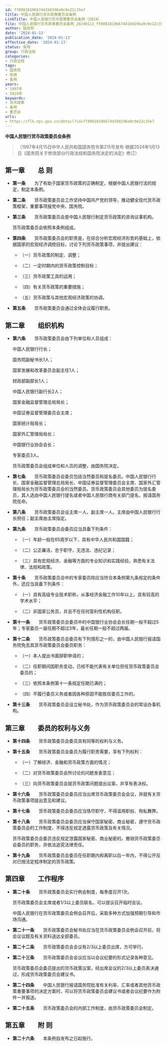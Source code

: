 ```yaml
---
id: ff8081819667441b0196a9c9e22c35e7
title: 中国人民银行货币政策委员会条例
LinkTitle: 中国人民银行货币政策委员会条例（2024）
file: 中国人民银行货币政策委员会条例_20240113_ff8081819667441b0196a9c9e22c35e7.docx
author: 国务院
date: '2024-01-13'
publication_date: '2024-01-13'
effective_date: '2024-01-13'
status: 有效
group: 行政法规
categories:
- 行政法规
tags:
- 国务院
- 有效
- 条例
years:
- 1997年
- 2024年
keywords:
- 货币政策
- 条例
- 委员会
urls:
- https://flk.npc.gov.cn/detail?id=ff8081819667441b0196a9c9e22c35e7
---
```


**中国人民银行货币政策委员会条例**

> （1997年4月15日中华人民共和国国务院令第215号发布 根据2024年1月13日《国务院关于修改部分行政法规和国务院决定的决定》修订）

## 第一章　　总  则

- **第一条**　　为了有助于国家货币政策的正确制定，根据中国人民银行法的规定，制定本条例。

- **第二条**　　货币政策委员会工作坚持中国共产党的领导，推动健全现代货币政策框架，重要事项报党中央、国务院。

- **第三条**　　货币政策委员会是中国人民银行制定货币政策的咨询议事机构。

  货币政策委员会依照本条例组成。

- **第四条**　　货币政策委员会的职责是，在综合分析宏观经济形势的基础上，依据国家的宏观经济调控目标，讨论下列货币政策事项，并提出建议：

  - （一）货币政策的制定、调整；

  - （二）一定时期内的货币政策控制目标；

  - （三）货币政策工具的运用；

  - （四）有关货币政策的重要措施；

  - （五）货币政策与其他宏观经济政策的协调。

- **第五条**　　货币政策委员会通过全体会议履行职责。

## 第二章　　组织机构

- **第六条**　　货币政策委员会由下列单位和人员组成：

  中国人民银行行长；

  国务院副秘书长1人；

  国家发展和改革委员会副主任1人；

  财政部副部长1人；

  中国人民银行副行长2人；

  国家金融监督管理总局局长；

  中国证券监督管理委员会主席；

  国家统计局局长；

  国家外汇管理局局长；

  中国银行业协会会长；

  专家委员3人。

  货币政策委员会组成单位和人员的调整，由国务院决定。

- **第七条**　　货币政策委员会委员包括当然委员和提名委员。中国人民银行行长、国家金融监督管理总局局长、中国证券监督管理委员会主席、国家外汇管理局局长为货币政策委员会的当然委员。货币政策委员会其他委员为提名委员，其人选由中国人民银行提名或者中国人民银行商有关部门提名，报请国务院任命。

- **第八条**　　货币政策委员会设主席一人，副主席一人。主席由中国人民银行行长担任；副主席由主席指定。

- **第九条**　　货币政策委员会委员应当具备下列条件：

  - （一）年龄一般在65周岁以下，具有中华人民共和国国籍；

  - （二）公正廉洁，忠于职守，无违法、违纪记录；

  - （三）具有宏观经济、金融等方面的专业知识和实践经验，熟悉有关法律、法规和政策。

- **第十条**　　货币政策委员会中的专家委员除应当符合本条例第九条规定的条件外，还应当具备下列条件：

  - （一）具有高级专业技术职称，从事经济金融工作10年以上，具有较高的学术水平；

  - （二）非国家公务员，并且不在任何营利性机构任职。

- **第十一条**　　货币政策委员会委员中的中国银行业协会会长任期一般不超过5年；专家委员一届任期不超过3年，最长任期一般不超过两届。

- **第十二条**　　货币政策委员会委员有下列情形之一的，由中国人民银行报请国务院免去其货币政策委员会委员职务：

  - （一）本人提出书面辞职申请的；

  - （二）任职期间因职务变动，已经不能代表有关单位担任货币政策委员会委员的；

  - （三）依照本条例第十一条规定任期已满的；

  - （四）不履行委员义务或者因各种原因不能胜任委员工作的。

- **第十三条**　　货币政策委员会设立秘书处，作为货币政策委员会的常设办事机构。

## 第三章　　委员的权利与义务

- **第十四条**　　货币政策委员会委员具有同等的权利与义务。

- **第十五条**　　货币政策委员会委员为履行职责需要，享有下列权利：

  - （一）了解经济、金融和货币政策方面的情况；

  - （二）对货币政策委员会所讨论的问题发表意见；

  - （三）向货币政策委员会就货币政策问题提出议案，并享有表决权。

- **第十六条**　　货币政策委员会委员应当出席货币政策委员会会议，并就有关货币政策事项提出意见和建议。

- **第十七条**　　货币政策委员会委员应当恪尽职守，不得滥用职权、徇私舞弊。

- **第十八条**　　货币政策委员会委员应当保守国家秘密、商业秘密，遵守货币政策委员会的工作制度，不得违反规定透露货币政策及有关情况。

  货币政策委员会委员违反规定泄露国家秘密、商业秘密的，撤销货币政策委员会委员的职务，并依法追究法律责任。

- **第十九条**　　货币政策委员会委员在任职期内和离职以后一年内，不得公开反对已按法定程序制定的货币政策。

## 第四章　　工作程序

- **第二十条**　　货币政策委员会实行例会制度，每季度召开1次。

  货币政策委员会主席或者1/3以上委员联名，可以提议召开临时会议。

  中国人民银行在货币政策委员会例会召开后，采取多种方式加强预期引导和市场沟通。

- **第二十一条**　　货币政策委员会秘书处应当在货币政策委员会例会召开前，将会议议题及有关资料送达全部委员。

- **第二十二条**　　货币政策委员会会议有2/3以上委员出席，方可举行。

- **第二十三条**　　货币政策委员会会议应当以会议纪要的形式记录各种意见。

  货币政策委员会委员提出的货币政策议案，经出席会议的2/3以上委员表决通过，形成货币政策委员会建议书。

- **第二十四条**　　中国人民银行报请国务院批准有关利率、汇率或者其他货币政策重要事项的决定方案时，可以将货币政策委员会建议书或者会议纪要作为附件一并报送。

- **第二十五条**　　货币政策委员会的内部工作制度，由货币政策委员会制定。

## 第五章　　附  则

- **第二十六条**　　本条例自发布之日起施行。
